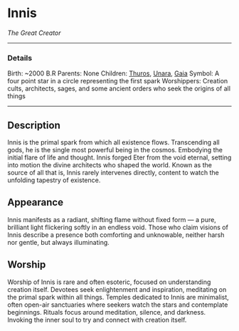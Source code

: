 # Innis

*The Great Creator*

---

### Details

Birth: ~2000 B.R
Parents: None
Children: [Thuros](Thuros.md), [Unara](Unara.md), [Gaia](Gaia.md)
Symbol: A four point star in a circle representing the first spark
Worshippers: Creation cults, architects, sages, and some ancient orders who seek the origins of all things

---

## Description

Innis is the primal spark from which all existence flows. Transcending all gods, he is the single most powerful being in the cosmos. Embodying the initial flare of life and thought. Innis forged Eter from the void eternal, setting into motion the divine architects who shaped the world. Known as the source of all that is, Innis rarely intervenes directly, content to watch the unfolding tapestry of existence.


## Appearance

Innis manifests as a radiant, shifting flame without fixed form — a pure, brilliant light flickering softly in an endless void. Those who claim visions of Innis describe a presence both comforting and unknowable, neither harsh nor gentle, but always illuminating.


## Worship

Worship of Innis is rare and often esoteric, focused on understanding creation itself. Devotees seek enlightenment and inspiration, meditating on the primal spark within all things. Temples dedicated to Innis are minimalist, often open-air sanctuaries where seekers watch the stars and contemplate beginnings. Rituals focus around meditation, silence, and darkness. Invoking the inner soul to try and connect with creation itself.